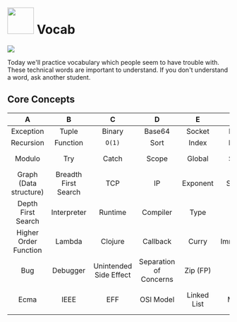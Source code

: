 # <img src="https://cloud.githubusercontent.com/assets/7833470/10899314/63829980-8188-11e5-8cdd-4ded5bcb6e36.png" height="60"> Vocab

<img src="https://cloud.githubusercontent.com/assets/1329385/12332909/092cb3e2-baa6-11e5-9f76-a4d0f6975cc2.gif">

Today we'll practice vocabulary which people seem to have trouble with. These technical words are important to understand. If you don't understand a word, ask another student.


## Core Concepts

|     A     |   B   |   C    |   D    |   E  |  F   |  G   |  H   |
| :-------: | :---: | :----: | :----: | :--: | :--: | :--: | :--: |
| Exception | Tuple | Binary | Base64 | Socket | HTTP | GET | POST |
| Recursion | Function | `O(1)` | Sort | Index | BTree | Trie | Tree |
| Modulo | Try | Catch | Scope | Global | Stack | Queue | Hash (Index) |
| Graph (Data structure) | Breadth First Search | TCP | IP | Exponent | Search | Loop | List |
| Depth First Search | Interpreter | Runtime | Compiler | Type | OR | AND | XOR |
| Higher Order Function | Lambda | Clojure | Callback | Curry | Immutable | Monad | Reactive |
| Bug | Debugger | Unintended Side Effect | Separation of Concerns | Zip (FP) | Map | Reduce | Filter |
| Ecma | IEEE | EFF | OSI Model | Linked List | Matrix | Vector | Multi-dimensional Array |
